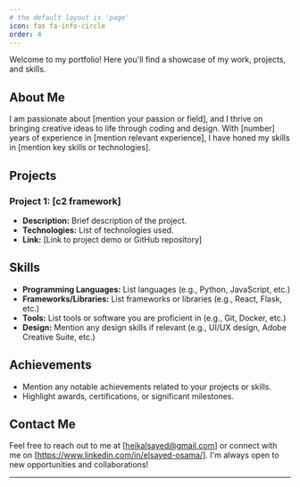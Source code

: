```yaml
---
# the default layout is 'page'
icon: fas fa-info-circle
order: 4
---
```


Welcome to my portfolio! Here you'll find a showcase of my work, projects, and skills.

## About Me

I am passionate about [mention your passion or field], and I thrive on bringing creative ideas to life through coding and design. With [number] years of experience in [mention relevant experience], I have honed my skills in [mention key skills or technologies].

## Projects

### Project 1: [c2 framework]

- **Description:** Brief description of the project.
- **Technologies:** List of technologies used.
- **Link:** [Link to project demo or GitHub repository]


## Skills

- **Programming Languages:** List languages (e.g., Python, JavaScript, etc.)
- **Frameworks/Libraries:** List frameworks or libraries (e.g., React, Flask, etc.)
- **Tools:** List tools or software you are proficient in (e.g., Git, Docker, etc.)
- **Design:** Mention any design skills if relevant (e.g., UI/UX design, Adobe Creative Suite, etc.)

## Achievements

- Mention any notable achievements related to your projects or skills.
- Highlight awards, certifications, or significant milestones.

## Contact Me

Feel free to reach out to me at [heikalsayed@gmail.com] or connect with me on [https://www.linkedin.com/in/elsayed-osama/]. I'm always open to new opportunities and collaborations!

---

